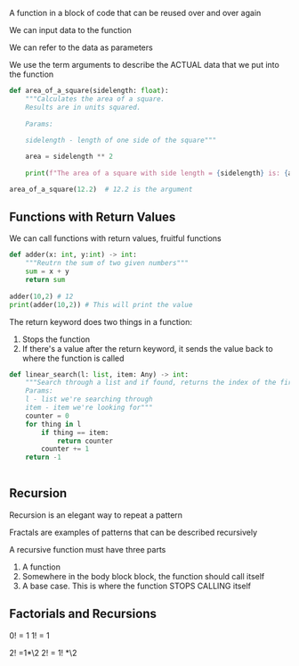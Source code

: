 A function in a block of code that can be reused over and over again

We can input data to the function

We can refer to the data as parameters

We use the term arguments to describe the ACTUAL data that we put into the function

```python
def area_of_a_square(sidelength: float):
	"""Calculates the area of a square.
	Results are in units squared.
	
	Params:
	
	sidelength - length of one side of the square"""

	area = sidelength ** 2
	
	print(f"The area of a square with side length = {sidelength} is: {area} square units")

area_of_a_square(12.2)  # 12.2 is the argument
```


## Functions with Return Values

We can call functions with return values, fruitful functions


```python
def adder(x: int, y:int) -> int:
	"""Reutrn the sum of two given numbers"""
	sum = x + y
	return sum
	
adder(10,2) # 12
print(adder(10,2)) # This will print the value

```


The return keyword does two things in a function:

1. Stops the function
2. If there's a value after the return keyword, it sends the value back to where the function is called

```python
def linear_search(l: list, item: Any) -> int:
	"""Search through a list and if found, returns the index of the first occurence of the item
	Params:
	l - list we're searching through
	item - item we're looking for"""
	counter = 0
	for thing in l
		if thing == item:
			return counter
		counter += 1
	return -1
	
```



## Recursion

Recursion is an elegant way to repeat a pattern

Fractals are examples of patterns that can be described recursively

A recursive function must have three parts

1. A function
2. Somewhere in the body block block, the function should call itself
3. A base case. This is where the function STOPS CALLING itself


## Factorials and Recursions

0! = 1
1! = 1

2! =1*\2
2! = 1! *\2


 
```python

```
